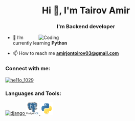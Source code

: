 <h1 align="center">Hi 👋, I'm Tairov Amir</h1>
<h3 align="center">I'm Backend developer</h3>
<img align="right" alt="Coding" width="400" src="https://assets-v2.lottiefiles.com/a/62e02bc6-116f-11ee-aeb0-077c335b3c67/YJflsrJIOe.gif">

- 🌱 I’m currently learning **Python**

- 📫 How to reach me **amirjontoirov03@gmail.com**

<h3 align="left">Connect with me:</h3>
<p align="left">
<a href="https://instagram.com/he11o_1029" target="blank"><img align="center" src="https://raw.githubusercontent.com/rahuldkjain/github-profile-readme-generator/master/src/images/icons/Social/instagram.svg" alt="he11o_1029" height="30" width="40" /></a>
</p>

<h3 align="left">Languages and Tools:</h3>
<p align="left"> <a href="https://www.djangoproject.com/" target="_blank" rel="noreferrer"> <img src="https://cdn.worldvectorlogo.com/logos/django.svg" alt="django" width="40" height="40"/> </a> <a href="https://www.postgresql.org" target="_blank" rel="noreferrer"> <img src="https://raw.githubusercontent.com/devicons/devicon/master/icons/postgresql/postgresql-original-wordmark.svg" alt="postgresql" width="40" height="40"/> </a> <a href="https://www.python.org" target="_blank" rel="noreferrer"> <img src="https://raw.githubusercontent.com/devicons/devicon/master/icons/python/python-original.svg" alt="python" width="40" height="40"/> </a> </p>

